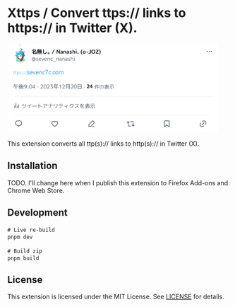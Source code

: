 # Xttps / Convert ttps:// links to https:// in Twitter (X).

![demo](./demo.png)

This extension converts all ttp(s):// links to http(s):// in Twitter (X).

## Installation

TODO. I'll change here when I publish this extension to Firefox Add-ons and Chrome Web Store.

## Development

```
# Live re-build
pnpm dev

# Build zip
pnpm build
```

## License

This extension is licensed under the MIT License. See [LICENSE](LICENSE) for details.
